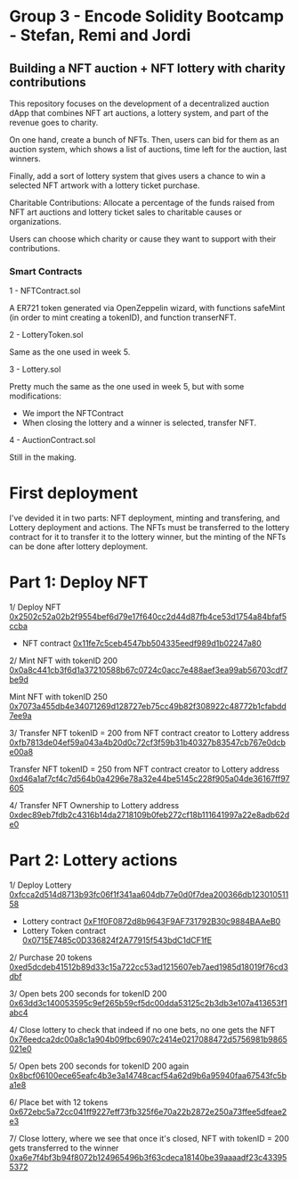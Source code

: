 # Group 3 - Encode Solidity Bootcamp - Stefan, Remi and Jordi

## Building a NFT auction + NFT lottery with charity contributions

This repository focuses on the development of a decentralized auction dApp that combines NFT art auctions, a lottery system, and part of the revenue goes to charity.

On one hand, create a bunch of NFTs. Then, users can bid for them as an auction system, which shows a list of auctions, time left for the auction, last winners. 

Finally, add a sort of lottery system that gives users a chance to win a selected NFT artwork with a lottery ticket purchase.

Charitable Contributions: Allocate a percentage of the funds raised from NFT art auctions and lottery ticket sales to charitable causes or organizations.

Users can choose which charity or cause they want to support with their contributions.

### Smart Contracts

1 - NFTContract.sol

A ER721 token generated via OpenZeppelin wizard, with functions safeMint (in order to mint creating a tokenID), and function transerNFT.

2 - LotteryToken.sol

Same as the one used in week 5.

3 - Lottery.sol

Pretty much the same as the one used in week 5, but with some modifications:

- We import the NFTContract 
- When closing the lottery and a winner is selected, transfer NFT.

4 - AuctionContract.sol

Still in the making.

# First deployment

I've devided it in two parts: NFT deployment, minting and transfering, and Lottery deployment and actions. The NFTs must be transferred to the lottery contract for it to transfer it to the lottery winner, but the minting of the NFTs can be done after lottery deployment. 

# Part 1: Deploy NFT
 
1/ Deploy NFT [0x2502c52a02b2f9554bef6d79e17f640cc2d44d87fb4ce53d1754a84bfaf5ccba](https://sepolia.etherscan.io/tx/0x2502c52a02b2f9554bef6d79e17f640cc2d44d87fb4ce53d1754a84bfaf5ccba)  
- NFT contract [0x11fe7c5ceb4547bb504335eedf989d1b02247a80](https://sepolia.etherscan.io/address/0x11fe7c5ceb4547bb504335eedf989d1b02247a80)

2/ Mint NFT with tokenID 200 [0x0a8c441cb3f6d1a37210588b67c0724c0acc7e488aef3ea99ab56703cdf7be9d](https://sepolia.etherscan.io/tx/0x0a8c441cb3f6d1a37210588b67c0724c0acc7e488aef3ea99ab56703cdf7be9d) 

Mint NFT with tokenID 250 [0x7073a455db4e34071269d128727eb75cc49b82f308922c48772b1cfabdd7ee9a](https://sepolia.etherscan.io/tx/0x7073a455db4e34071269d128727eb75cc49b82f308922c48772b1cfabdd7ee9a) 

3/ Transfer NFT tokenID = 200 from NFT contract creator to Lottery address [0xfb7813de04ef59a043a4b20d0c72cf3f59b31b40327b83547cb767e0dcbe00a8](https://sepolia.etherscan.io/tx/0xfb7813de04ef59a043a4b20d0c72cf3f59b31b40327b83547cb767e0dcbe00a8)

Transfer NFT tokenID = 250 from NFT contract creator to Lottery address [0xd46a1af7cf4c7d564b0a4296e78a32e44be5145c228f905a04de36167ff97605](https://sepolia.etherscan.io/tx/0xd46a1af7cf4c7d564b0a4296e78a32e44be5145c228f905a04de36167ff97605)

4/ Transfer NFT Ownership to Lottery address [0xdec89eb7fdb2c4316b14da2718109b0feb272cf18b111641997a22e8adb62de0](https://sepolia.etherscan.io/tx/0xdec89eb7fdb2c4316b14da2718109b0feb272cf18b111641997a22e8adb62de0)


# Part 2: Lottery actions


1/ Deploy Lottery [0xfcca2d514d8713b93fc06f1f341aa604db77e0d0f7dea200366db12301051158](https://sepolia.etherscan.io/tx/0xfcca2d514d8713b93fc06f1f341aa604db77e0d0f7dea200366db12301051158)
- Lottery contract [0xF1f0F0872d8b9643F9AF731792B30c9884BAAeB0](https://sepolia.etherscan.io/address/0xF1f0F0872d8b9643F9AF731792B30c9884BAAeB0)
- Lottery Token contract [0x0715E7485c0D336824f2A77915f543bdC1dCF1fE](https://sepolia.etherscan.io/address/0x0715E7485c0D336824f2A77915f543bdC1dCF1fE)

2/ Purchase 20 tokens [0xed5dcdeb41512b89d33c15a722cc53ad1215607eb7aed1985d18019f76cd3dbf](https://sepolia.etherscan.io/tx/0xed5dcdeb41512b89d33c15a722cc53ad1215607eb7aed1985d18019f76cd3dbf)

3/ Open bets 200 seconds for tokenID 200 [0x63dd3c140053595c9ef265b59cf5dc00dda53125c2b3db3e107a413653f1abc4](https://sepolia.etherscan.io/tx/0x63dd3c140053595c9ef265b59cf5dc00dda53125c2b3db3e107a413653f1abc4)

4/ Close lottery to check that indeed if no one bets, no one gets the NFT 
[0x76eedca2dc00a8c1a904b09fbc6907c2414e0217088472d5756981b9865021e0](https://sepolia.etherscan.io/tx/0x76eedca2dc00a8c1a904b09fbc6907c2414e0217088472d5756981b9865021e0)

5/ Open bets 200 seconds for tokenID 200 again [0x8bcf06100ece65eafc4b3e3a14748cacf54a62d9b6a95940faa67543fc5ba1e8](https://sepolia.etherscan.io/tx/0x8bcf06100ece65eafc4b3e3a14748cacf54a62d9b6a95940faa67543fc5ba1e8)

6/ Place bet with 12 tokens [0x672ebc5a72cc041ff9227eff73fb325f6e70a22b2872e250a73ffee5dfeae2e3](https://sepolia.etherscan.io/tx/0x672ebc5a72cc041ff9227eff73fb325f6e70a22b2872e250a73ffee5dfeae2e3) 

7/ Close lottery, where we see that once it's closed, NFT with tokenID = 200 gets transferred to the winner   [0xa6e7f4bf3b94f8072b124965496b3f63cdeca18140be39aaaadf23c433955372](https://sepolia.etherscan.io/tx/0xa6e7f4bf3b94f8072b124965496b3f63cdeca18140be39aaaadf23c433955372) 



